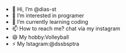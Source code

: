 - 👋 Hi, I’m @dias-st
- 👀 I’m interested in programer
- 🌱 I’m currently learning coding
- 📫 How to reach me? chat via my instagram
- 😄 My hobby:Volleyball
- ⚡ My Istagram:@dssbsptra

<!---
dias-st/dias-st is a ✨ special ✨ repository because its `README.md` (this file) appears on your GitHub profile.
You can click the Preview link to take a look at your changes.
--->

